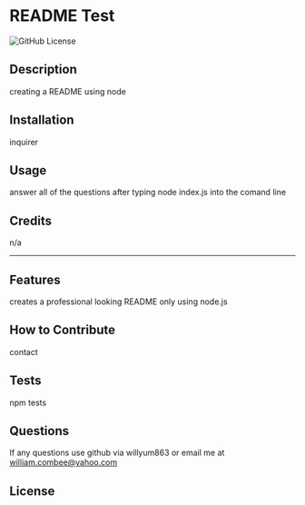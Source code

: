 # README Test

  ![GitHub License](https://img.shields.io/badge/license-MIT-green.svg)

## Description
creating a README using node

## Installation
inquirer

## Usage
answer all of the questions after typing node index.js into the comand line

## Credits
n/a

---

## Features
creates a professional looking README only using node.js

## How to Contribute
contact

## Tests
npm tests

## Questions 
If any questions use github via willyum863 or email me at william.combee@yahoo.com

## License


